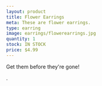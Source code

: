 ```yaml
---
layout: product
title: Flower Earrings
meta: These are flower earrings. 
type: earring
image: earrings/flowerearrings.jpg 
quantity: 1
stock: IN STOCK 
price: $4.99
---
```


Get them before they're gone!

.